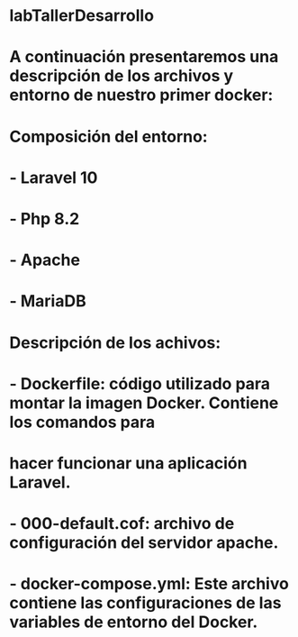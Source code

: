 # labTallerDesarrollo

# A continuación presentaremos una descripción de los archivos y entorno de nuestro primer docker:


# Composición del entorno:

#	- Laravel 10
#	- Php 8.2
#	- Apache 
#	- MariaDB

# Descripción de los achivos:

#	- Dockerfile: código utilizado para montar la imagen Docker. Contiene los comandos para 
#		      hacer funcionar una aplicación Laravel.
#	- 000-default.cof: archivo de configuración del servidor apache.
	
#	- docker-compose.yml: Este archivo contiene las configuraciones de las variables de entorno del Docker.
